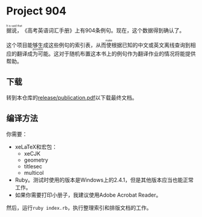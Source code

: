 Project 904
===========

<ruby>据说，<rp>(</rp><rt>It is said that</rt><rp>)</rp></ruby>《高考英语词汇手册》上有904条例句。现在，这个数据得到确认了。

这个项目能够生成这些例句的索引表，从而<ruby>使<rp>(</rp><rt>make</rt><rp>)</rp></ruby>根据已知的中文或英文离线查询到相应的翻译<ruby>成为可能<rp>(</rp><rt>possible</rt><rp>)</rp></ruby>。这对于随机布置这本书上的例句作为翻译作业的情况将能提供帮助。

## 下载 ##

转到本仓库的[release/publication.pdf](release/publication.pdf)以下载最终文档。

## 编译方法 ##

你需要：

- xeLaTeX和宏包：
    - xeCJK
    - geometry
    - titlesec
    - multicol
- Ruby。测试时使用的版本是Windows上的2.4.1，但是其他版本应当也能正常工作。
- 如果你需要打印小册子，我建议使用Adobe Acrobat Reader。

然后，运行`ruby index.rb`，执行整理索引和排版文档的工作。
